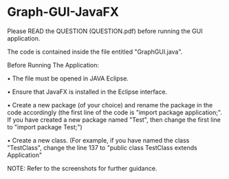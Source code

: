 # Graph-GUI-JavaFX
Please READ the QUESTION (QUESTION.pdf) before running the GUI application.

The code is contained inside the file entitled "GraphGUI.java".

Before Running The Application:

•       The file must be opened in JAVA Eclipse. 

•       Ensure that JavaFX is installed in the Eclipse interface.

•       Create a new package (of your choice) and rename the package in the code accordingly (the first line of the code is "import package application;". If you have created a new package named "Test", then change the first line to "import package Test;")

•       Create a new class. (For example, if you have named the class "TestClass", change the line 137 to "public class TestClass extends Application"

NOTE: Refer to the screenshots for further guidance.
